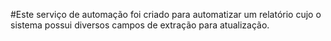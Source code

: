 #Este serviço de automação foi criado para automatizar um relatório cujo o sistema possui diversos campos de extração para atualização.
